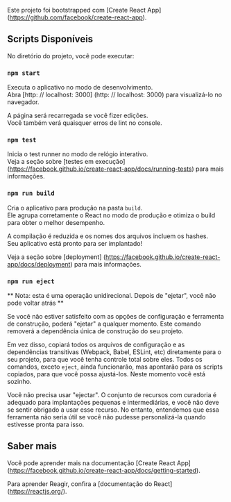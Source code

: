 Este projeto foi bootstrapped com [Create React App] (https://github.com/facebook/create-react-app).

## Scripts Disponíveis

No diretório do projeto, você pode executar:

### `npm start`

Executa o aplicativo no modo de desenvolvimento. <br>
Abra [http: // localhost: 3000] (http: // localhost: 3000) para visualizá-lo no navegador.

A página será recarregada se você fizer edições. <br>
Você também verá quaisquer erros de lint no console.

### `npm test`

Inicia o test runner no modo de relógio interativo. <br>
Veja a seção sobre [testes em execução] (https://facebook.github.io/create-react-app/docs/running-tests) para mais informações.

### `npm run build`

Cria o aplicativo para produção na pasta `build`. <br>
Ele agrupa corretamente o React no modo de produção e otimiza o build para obter o melhor desempenho.

A compilação é reduzida e os nomes dos arquivos incluem os hashes. <br>
Seu aplicativo está pronto para ser implantado!

Veja a seção sobre [deployment] (https://facebook.github.io/create-react-app/docs/deployment) para mais informações.

### `npm run eject`

** Nota: esta é uma operação unidirecional. Depois de "ejetar", você não pode voltar atrás **

Se você não estiver satisfeito com as opções de configuração e ferramenta de construção, poderá "ejetar" a qualquer momento. Este comando removerá a dependência única de construção do seu projeto.

Em vez disso, copiará todos os arquivos de configuração e as dependências transitivas (Webpack, Babel, ESLint, etc) diretamente para o seu projeto, para que você tenha controle total sobre eles. Todos os comandos, exceto `eject`, ainda funcionarão, mas apontarão para os scripts copiados, para que você possa ajustá-los. Neste momento você está sozinho.

Você não precisa usar "ejectar". O conjunto de recursos com curadoria é adequado para implantações pequenas e intermediárias, e você não deve se sentir obrigado a usar esse recurso. No entanto, entendemos que essa ferramenta não seria útil se você não pudesse personalizá-la quando estivesse pronta para isso.

## Saber mais

Você pode aprender mais na documentação [Create React App] (https://facebook.github.io/create-react-app/docs/getting-started).

Para aprender Reagir, confira a [documentação do React] (https://reactjs.org/).